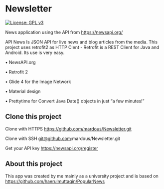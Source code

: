 # Newsletter
[![License: GPL v3](https://img.shields.io/badge/License-GPL%20v3-blue.svg)](https://github.com/mardous/Newsletter/blob/master/LICENSE)

News application using the API from https://newsapi.org/

API News Is JSON API for live news and blog articles from the media.
This project uses retrofit2 as HTTP Clent - 
Retrofit is a REST Client for Java and Android. Its use is very easy.

• NewsAPI.org

• Retrofit 2

• Glide 4 for the Image Network

• Material design

• Prettytime for Convert Java Date() objects in just “a few minutes!”

## Clone this project

Clone with HTTPS
https://github.com/mardous/Newsletter.git

Clone with SSH
git@github.com:mardous/Newsletter.git

Get your API key
https://newsapi.org/register

## About this project
This app was created by me mainly as a university project and is based on
https://github.com/haerulmuttaqin/PopularNews